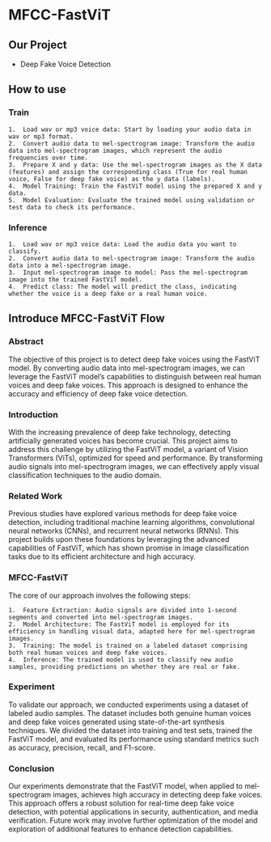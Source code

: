 # MFCC-FastViT
## Our Project
- Deep Fake Voice Detection

## How to use
### Train
	1.	Load wav or mp3 voice data: Start by loading your audio data in wav or mp3 format.
	2.	Convert audio data to mel-spectrogram image: Transform the audio data into mel-spectrogram images, which represent the audio frequencies over time.
	3.	Prepare X and y data: Use the mel-spectrogram images as the X data (features) and assign the corresponding class (True for real human voice, False for deep fake voice) as the y data (labels).
	4.	Model Training: Train the FastViT model using the prepared X and y data.
	5.	Model Evaluation: Evaluate the trained model using validation or test data to check its performance.

### Inference
	1.	Load wav or mp3 voice data: Load the audio data you want to classify.
	2.	Convert audio data to mel-spectrogram image: Transform the audio data into a mel-spectrogram image.
	3.	Input mel-spectrogram image to model: Pass the mel-spectrogram image into the trained FastViT model.
	4.	Predict class: The model will predict the class, indicating whether the voice is a deep fake or a real human voice.

## Introduce MFCC-FastViT Flow

### Abstract
The objective of this project is to detect deep fake voices using the FastViT model. By converting audio data into mel-spectrogram images, we can leverage the FastViT model’s capabilities to distinguish between real human voices and deep fake voices. This approach is designed to enhance the accuracy and efficiency of deep fake voice detection.

### Introduction
With the increasing prevalence of deep fake technology, detecting artificially generated voices has become crucial. This project aims to address this challenge by utilizing the FastViT model, a variant of Vision Transformers (ViTs), optimized for speed and performance. By transforming audio signals into mel-spectrogram images, we can effectively apply visual classification techniques to the audio domain.

### Related Work
Previous studies have explored various methods for deep fake voice detection, including traditional machine learning algorithms, convolutional neural networks (CNNs), and recurrent neural networks (RNNs). This project builds upon these foundations by leveraging the advanced capabilities of FastViT, which has shown promise in image classification tasks due to its efficient architecture and high accuracy.

### MFCC-FastViT
The core of our approach involves the following steps:

	1.	Feature Extraction: Audio signals are divided into 1-second segments and converted into mel-spectrogram images.
	2.	Model Architecture: The FastViT model is employed for its efficiency in handling visual data, adapted here for mel-spectrogram images.
	3.	Training: The model is trained on a labeled dataset comprising both real human voices and deep fake voices.
	4.	Inference: The trained model is used to classify new audio samples, providing predictions on whether they are real or fake.

### Experiment
To validate our approach, we conducted experiments using a dataset of labeled audio samples. The dataset includes both genuine human voices and deep fake voices generated using state-of-the-art synthesis techniques. We divided the dataset into training and test sets, trained the FastViT model, and evaluated its performance using standard metrics such as accuracy, precision, recall, and F1-score.

### Conclusion
Our experiments demonstrate that the FastViT model, when applied to mel-spectrogram images, achieves high accuracy in detecting deep fake voices. This approach offers a robust solution for real-time deep fake voice detection, with potential applications in security, authentication, and media verification. Future work may involve further optimization of the model and exploration of additional features to enhance detection capabilities.